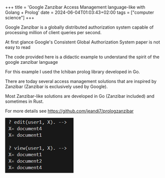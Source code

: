 +++
title = 'Google Zanzibar Access Management language-like with Golang + Prolog'
date = 2024-06-04T01:03:43+02:00
tags = ["computer science"]
+++

Google Zanzibar is a globally distributed authorization system capable of processing million of client queries per second.

At first glance Google's Consistent Global Authorization System paper is not easy to read

The code provided here is a didactic example to understand the spirit of the google zanzibar language

For this example I used the Ichiban prolog library developed in Go.

There are today several access management solutions that are inspired by Zanzibar (Zanzibar is exclusively used by Google).

Most Zanzibar-like solutions are developed in Go (Zanzibar included) and sometimes in Rust.

For more details see https://github.com/jeandi7/prologzanzibar

![Image](./images/question3.png)